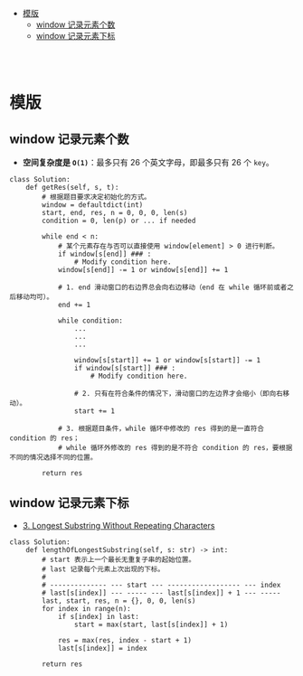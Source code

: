 - [模版](#模版)
  - [window 记录元素个数](#window-记录元素个数)
  - [window 记录元素下标](#window-记录元素下标)


</br></br>


# 模版
## window 记录元素个数
- **空间复杂度是 `O(1)`**：最多只有 26 个英文字母，即最多只有 26 个 `key`。
```
class Solution:
    def getRes(self, s, t):
        # 根据题目要求决定初始化的方式。
        window = defaultdict(int)
        start, end, res, n = 0, 0, 0, len(s)
        condition = 0, len(p) or ... if needed

        while end < n:
            # 某个元素存在与否可以直接使用 window[element] > 0 进行判断。
            if window[s[end]] ### :
                # Modify condition here.
            window[s[end]] -= 1 or window[s[end]] += 1

            # 1. end 滑动窗口的右边界总会向右边移动（end 在 while 循环前或者之后移动均可）。
            end += 1

            while condition:
                ...
                ...
                ...

                window[s[start]] += 1 or window[s[start]] -= 1
                if window[s[start]] ### :
                    # Modify condition here.

                # 2. 只有在符合条件的情况下，滑动窗口的左边界才会缩小（即向右移动）。
                start += 1

            # 3. 根据题目条件，while 循环中修改的 res 得到的是一直符合 condition 的 res；
            # while 循环外修改的 res 得到的是不符合 condition 的 res，要根据不同的情况选择不同的位置。

        return res
```

## window 记录元素下标
- [3. Longest Substring Without Repeating Characters](https://leetcode.com/problems/longest-substring-without-repeating-characters/)
```
class Solution:
    def lengthOfLongestSubstring(self, s: str) -> int:
        # start 表示上一个最长无重复子串的起始位置。
        # last 记录每个元素上次出现的下标。
        # 
        # -------------- --- start --- ------------------ --- index
        # last[s[index]] --- ----- --- last[s[index]] + 1 --- -----
        last, start, res, n = {}, 0, 0, len(s) 
        for index in range(n):
            if s[index] in last:
                start = max(start, last[s[index]] + 1)
            
            res = max(res, index - start + 1)
            last[s[index]] = index

        return res 
```